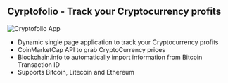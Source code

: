 ## Cyrptofolio - Track your Cryptocurrency profits

![Cryptofolio App](https://s2.gifyu.com/images/cryptotracker.gif)

* Dynamic single page application to track your Cryptocurrency profits
* CoinMarketCap API to grab CryptoCurrency prices
* Blockchain.info to automatically import information from Bitcoin Transaction ID
* Supports Bitcoin, Litecoin and Ethereum

